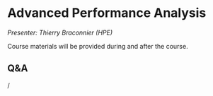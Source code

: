 # Advanced Performance Analysis

*Presenter: Thierry Braconnier (HPE)*

Course materials will be provided during and after the course.

<!--
-   Slides available on LUMI as:
    -   `/appl/local/training/4day-20231003/files/LUMI-4day-20231003-3_03_Advanced_Performace_analysis.pdf`
    -   `/project/project_465000644/slides/HPE/10_advanced_performance_analysis_merged.pdf` (temporary, for the lifetime of the project)
-   Recording available on LUMI as:
    `/appl/local/training/4day-20231003/recordings/3_03_Advanced_Performance_Analysis.mp4`

These materials can only be distributed to actual users of LUMI (active user account).
-->


## Q&A

/

